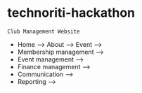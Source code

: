 # technoriti-hackathon

``Club Management Website``

- Home --> About  -->  Event  -->  
- Membership management  --> 
- Event management  -->
- Finance management -->
- Communication  -->
- Reporting  -->
